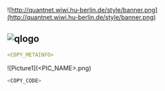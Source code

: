 
![http://quantnet.wiwi.hu-berlin.de/style/banner.png](http://quantnet.wiwi.hu-berlin.de/style/banner.png)

## ![qlogo](http://quantnet.wiwi.hu-berlin.de/graphics/quantlogo.png) **<QNAME>**


```yaml
<COPY_METAINFO>
```


![Picture1](<PIC_NAME>.png)


```R
<COPY_CODE>
```
